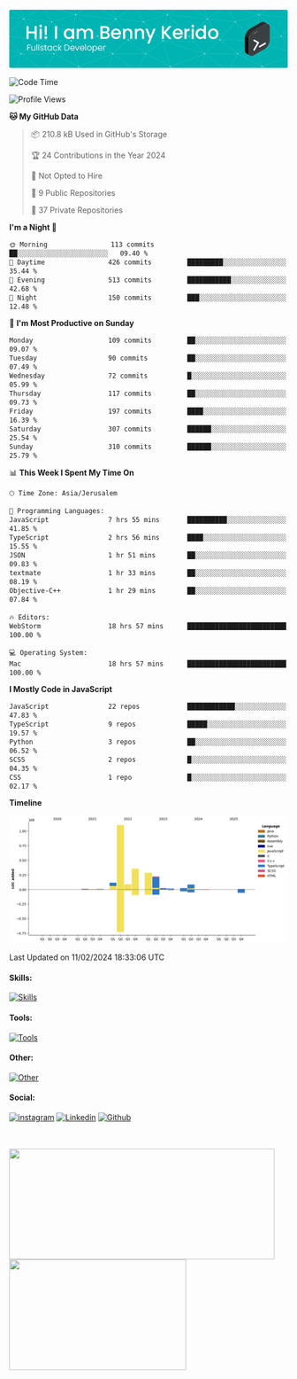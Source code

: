![Header](./header.png)


<!--START_SECTION:waka-->
![Code Time](http://img.shields.io/badge/Code%20Time-440%20hrs%2030%20mins-blue)

![Profile Views](http://img.shields.io/badge/Profile%20Views-0-blue)

**🐱 My GitHub Data** 

> 📦 210.8 kB Used in GitHub's Storage 
 > 
> 🏆 24 Contributions in the Year 2024
 > 
> 🚫 Not Opted to Hire
 > 
> 📜 9 Public Repositories 
 > 
> 🔑 37 Private Repositories 
 > 
**I'm a Night 🦉** 

```text
🌞 Morning                113 commits         ██░░░░░░░░░░░░░░░░░░░░░░░   09.40 % 
🌆 Daytime                426 commits         █████████░░░░░░░░░░░░░░░░   35.44 % 
🌃 Evening                513 commits         ███████████░░░░░░░░░░░░░░   42.68 % 
🌙 Night                  150 commits         ███░░░░░░░░░░░░░░░░░░░░░░   12.48 % 
```
📅 **I'm Most Productive on Sunday** 

```text
Monday                   109 commits         ██░░░░░░░░░░░░░░░░░░░░░░░   09.07 % 
Tuesday                  90 commits          ██░░░░░░░░░░░░░░░░░░░░░░░   07.49 % 
Wednesday                72 commits          █░░░░░░░░░░░░░░░░░░░░░░░░   05.99 % 
Thursday                 117 commits         ██░░░░░░░░░░░░░░░░░░░░░░░   09.73 % 
Friday                   197 commits         ████░░░░░░░░░░░░░░░░░░░░░   16.39 % 
Saturday                 307 commits         ██████░░░░░░░░░░░░░░░░░░░   25.54 % 
Sunday                   310 commits         ██████░░░░░░░░░░░░░░░░░░░   25.79 % 
```


📊 **This Week I Spent My Time On** 

```text
🕑︎ Time Zone: Asia/Jerusalem

💬 Programming Languages: 
JavaScript               7 hrs 55 mins       ██████████░░░░░░░░░░░░░░░   41.85 % 
TypeScript               2 hrs 56 mins       ████░░░░░░░░░░░░░░░░░░░░░   15.55 % 
JSON                     1 hr 51 mins        ██░░░░░░░░░░░░░░░░░░░░░░░   09.83 % 
textmate                 1 hr 33 mins        ██░░░░░░░░░░░░░░░░░░░░░░░   08.19 % 
Objective-C++            1 hr 29 mins        ██░░░░░░░░░░░░░░░░░░░░░░░   07.84 % 

🔥 Editors: 
WebStorm                 18 hrs 57 mins      █████████████████████████   100.00 % 

💻 Operating System: 
Mac                      18 hrs 57 mins      █████████████████████████   100.00 % 
```

**I Mostly Code in JavaScript** 

```text
JavaScript               22 repos            ████████████░░░░░░░░░░░░░   47.83 % 
TypeScript               9 repos             █████░░░░░░░░░░░░░░░░░░░░   19.57 % 
Python                   3 repos             ██░░░░░░░░░░░░░░░░░░░░░░░   06.52 % 
SCSS                     2 repos             █░░░░░░░░░░░░░░░░░░░░░░░░   04.35 % 
CSS                      1 repo              █░░░░░░░░░░░░░░░░░░░░░░░░   02.17 % 
```



**Timeline**

![Lines of Code chart](https://raw.githubusercontent.com/bennykerido/bennykerido/main/assets/bar_graph.png)


 Last Updated on 11/02/2024 18:33:06 UTC
<!--END_SECTION:waka-->
#### Skills:
[![Skills](https://skillicons.dev/icons?i=js,ts,html,css,py&perline=5&theme=dark)](https://skillicons.dev)

#### Tools:
[![Tools](https://skillicons.dev/icons?i=react,nextjs,redux,nestjs,nodejs,express,sass,jquery&perline=5&theme=dark)](https://skillicons.dev)

#### Other:
[![Other](https://skillicons.dev/icons?i=bun,git,firebase,idea,postman,netlify,mongodb,materialui,figma,docker,eclipse,ps,ai,xd&perline=5&theme=dark)](https://skillicons.dev)

#### Social:
[![instagram](https://skillicons.dev/icons?i=instagram&perline=5&theme=dark)](https://www.instagram.com/bennykerido)
[![Linkedin](https://skillicons.dev/icons?i=linkedin&perline=5&theme=dark)](https://www.linkedin.com/in/bennykerido)
[![Github](https://skillicons.dev/icons?i=github&perline=5&theme=dark)](https://www.github.com/bennykerido)

<br/>
<br/>

<a href="https://github.com/bennykerido">
  <img height=200 width=480 align="center" src="https://github-readme-stats.vercel.app/api?username=bennykerido&hide=prs,contribs&show_icons=true&card_width=320" />
</a>
<a href="https://github.com/bennykerido">
  <img height=200 width=320 align="center" src="https://github-readme-stats.vercel.app/api/top-langs/?username=bennykerido&layout=compact&card_width=320" />
</a>

